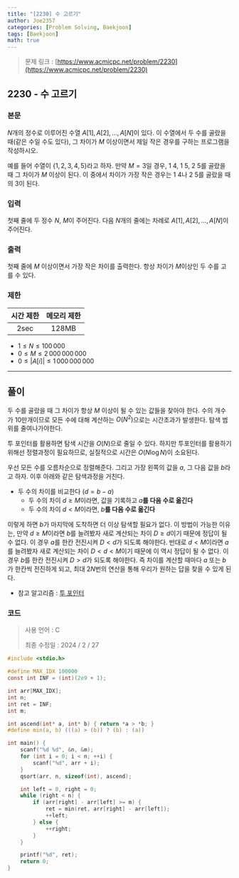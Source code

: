 ```yaml
---
title: "[2230] 수 고르기"
author: Joe2357
categories: [Problem Solving, Baekjoon]
tags: [Baekjoon]
math: true
---
```


> 문제 링크 : [https://www.acmicpc.net/problem/2230](https://www.acmicpc.net/problem/2230)



## 2230 - 수 고르기

### 본문

$N$개의 정수로 이루어진 수열 $A[1], A[2], …, A[N]$이 있다. 이 수열에서 두 수를 골랐을 때(같은 수일 수도 있다), 그 차이가 $M$ 이상이면서 제일 작은 경우를 구하는 프로그램을 작성하시오.

예를 들어 수열이 $\{1, 2, 3, 4, 5\}$라고 하자. 만약 $M = 3$일 경우, 1 4, 1 5, 2 5를 골랐을 때 그 차이가 $M$ 이상이 된다. 이 중에서 차이가 가장 작은 경우는 1 4나 2 5를 골랐을 때의 3이 된다.



### 입력

첫째 줄에 두 정수 $N$, $M$이 주어진다. 다음 $N$개의 줄에는 차례로 $A[1], A[2], …, A[N]$이 주어진다.



### 출력

첫째 줄에 $M$ 이상이면서 가장 작은 차이를 출력한다. 항상 차이가 $M$이상인 두 수를 고를 수 있다.



### 제한

| 시간 제한 | 메모리 제한 |
| :-------: | :---------: |
|   2sec    |    128MB    |

- $1 \leq N \leq 100\,000$
- $0 \leq M \leq 2\,000\,000\,000$
- $0 \leq \lvert A[i] \rvert \leq 1\,000\,000\,000$

---



## 풀이

두 수를 골랐을 때 그 차이가 항상 $M$ 이상이 될 수 있는 값들을 찾아야 한다. 수의 개수가 10만개이므로 모든 수에 대해 계산하는 $O(N^2)$으로는 시간초과가 발생한다. 탐색 범위를 줄여나가야한다.

투 포인터를 활용하면 탐색 시간을 $O(N)$으로 줄일 수 있다. 하지만 투포인터를 활용하기 위해선 정렬과정이 필요하므로, 실질적으로 시간은 $O(N \log N)$이 소요된다.

우선 모든 수를 오름차순으로 정렬해준다. 그리고 가장 왼쪽의 값을 $a$, 그 다음 값을 $b$라고 하자. 이후 아래와 같은 탐색과정을 거친다.

- 두 수의 차이를 비교한다 ($d = b - a$)
  - 두 수의 차이 $d \geq M$이라면, 값을 기록하고 $a$**를 다음 수로 옮긴다**
  - 두 수의 차이 $d < M$이라면, $b$**를 다음 수로 옮긴다**

이렇게 하면 $b$가 마지막에 도착하면 더 이상 탐색할 필요가 없다. 이 방법이 가능한 이유는, 만약 $d \geq M$이라면 $b$를 늘려봤자 새로 계산되는 차이 $D \geq d$이기 때문에 정답이 될 수 없다. 이 경우 $a$를 한칸 전진시켜 $D < d$가 되도록 해야한다. 반대로 $d < M$이라면 $a$를 늘려봤자 새로 계산되는 차이 $D < d < M$이기 때문에 이 역시 정답이 될 수 없다. 이 경우 $b$를 한칸 전진시켜 $D > d$가 되도록 해야한다. 즉 차이를 계산할 때마다 $a$ 또는 $b$가 한칸씩 전진하게 되고, 최대 $2N$번의 연산을 통해 우리가 원하는 답을 찾을 수 있게 된다.

- 참고 알고리즘 : [투 포인터](https://www.geeksforgeeks.org/two-pointers-technique/)

  

### 코드

> 사용 언어 : C  
>
> 최종 수정일 : 2024 / 2 / 27

```c
#include <stdio.h>

#define MAX_IDX 100000
const int INF = (int)(2e9 + 1);

int arr[MAX_IDX];
int n;
int ret = INF;
int m;

int ascend(int* a, int* b) { return *a > *b; }
#define min(a, b) (((a) > (b)) ? (b) : (a))

int main() {
    scanf("%d %d", &n, &m);
    for (int i = 0; i < n; ++i) {
        scanf("%d", arr + i);
    }
    qsort(arr, n, sizeof(int), ascend);

    int left = 0, right = 0;
    while (right < n) {
        if (arr[right] - arr[left] >= m) {
            ret = min(ret, arr[right] - arr[left]);
            ++left;
        } else {
            ++right;
        }
    }

    printf("%d", ret);
    return 0;
}
```
